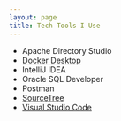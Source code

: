 ```yaml
---
layout: page
title: Tech Tools I Use
---
```


- Apache Directory Studio
- [Docker Desktop](https://www.docker.com/products/docker-desktop)
- IntelliJ IDEA
- Oracle SQL Developer
- Postman
- [SourceTree](https://www.sourcetreeapp.com)
- [Visual Studio Code](https://code.visualstudio.com)
